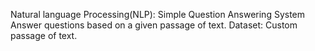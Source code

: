 Natural language Processing(NLP): Simple Question Answering System
    Answer questions based on a given passage of text.
    Dataset: Custom passage of text.